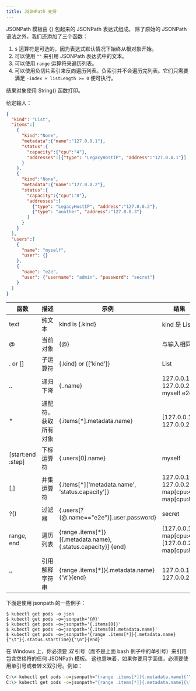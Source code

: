 ```yaml
---
title: JSONPath 支持
---
```


<!-- ---
title: JSONPath Support
--- -->

<!-- JSONPath template is composed of JSONPath expressions enclosed by {}.
And we add three functions in addition to the original JSONPath syntax: -->

JSONPath 模板由 {} 包起来的 JSONPath 表达式组成。
除了原始的 JSONPath 语法之外，我们还添加了三个函数：

<!-- 1. The `$` operator is optional since the expression always starts from the root object by default.
2. We can use `""` to quote text inside JSONPath expressions.
3. We can use `range` operator to iterate lists.
4. We can use negative slice indices to step backwards through a list. Negative indices do not "wrap around" a list. They are valid as long as `-index + listLength >= 0`. -->

1. `$` 运算符是可选的，因为表达式默认情况下始终从根对象开始。
2. 可以使用 `""` 来引用 JSONPath 表达式中的文本。
3. 可以使用 `range` 运算符来遍历列表。
4. 可以使用负切片索引来反向遍历列表。负索引并不会遍历完列表。它们只需要满足 `-index + listLength >= 0` 便可执行。


<!-- The result object is printed as its String() function. -->
结果对象使用 String() 函数打印。

<!-- Given the input: -->
给定输入：

```json
{
  "kind": "List",
  "items":[
    {
      "kind":"None",
      "metadata":{"name":"127.0.0.1"},
      "status":{
        "capacity":{"cpu":"4"},
        "addresses":[{"type": "LegacyHostIP", "address":"127.0.0.1"}]
      }
    },
    {
      "kind":"None",
      "metadata":{"name":"127.0.0.2"},
      "status":{
        "capacity":{"cpu":"8"},
        "addresses":[
          {"type": "LegacyHostIP", "address":"127.0.0.2"},
          {"type": "another", "address":"127.0.0.3"}
        ]
      }
    }
  ],
  "users":[
    {
      "name": "myself",
      "user": {}
    },
    {
      "name": "e2e",
      "user": {"username": "admin", "password": "secret"}
    }
  ]
}
```

<!-- Function | Description        | Example            | Result
---------|--------------------|--------------------|------------------
text     | the plain text     | kind is {.kind}    | kind is List
@        | the current object | {@}                | the same as input
. or []  | child operator     | {.kind} or {['kind']}| List
..       | recursive descent  | {..name}           | 127.0.0.1 127.0.0.2 myself e2e
\*        | wildcard. Get all objects| {.items[*].metadata.name} | [127.0.0.1 127.0.0.2]
[start:end :step] | subscript operator | {.users[0].name}| myself
[,]      | union operator     | {.items[*]['metadata.name', 'status.capacity']} | 127.0.0.1 127.0.0.2 map[cpu:4] map[cpu:8]
?()      | filter             | {.users[?(@.name=="e2e")].user.password} | secret
range, end | iterate list | {range .items[*]}[{.metadata.name}, {.status.capacity}] {end} | [127.0.0.1, map[cpu:4]] [127.0.0.2, map[cpu:8]]
''       | quote interpreted string | {range .items[*]}{.metadata.name}{'\t'}{end} | 127.0.0.1    127.0.0.2 -->

函数      | 描述                | 示例                | 结果
---------|--------------------|--------------------|------------------
text     | 纯文本              | kind is {.kind}    | kind 是 List
@        | 当前对象            | {@}                | 与输入相同
. or []  | 子运算符             | {.kind} or {['kind']}| List
..       | 递归下降  | {..name}           | 127.0.0.1 127.0.0.2 myself e2e
\*        | 通配符，获取所有对象| {.items[*].metadata.name} | [127.0.0.1 127.0.0.2]
[start:end :step] | 下标运算符 | {.users[0].name}| myself
[,]      | 并集运算符     | {.items[*]['metadata.name', 'status.capacity']} | 127.0.0.1 127.0.0.2 map[cpu:4] map[cpu:8]
?()      | 过滤器             | {.users[?(@.name=="e2e")].user.password} | secret
range, end | 遍历列表 | {range .items[*]}[{.metadata.name}, {.status.capacity}] {end} | [127.0.0.1, map[cpu:4]] [127.0.0.2, map[cpu:8]]
''       | 引用解释字符串 | {range .items[*]}{.metadata.name}{'\t'}{end} | 127.0.0.1    127.0.0.2

<!-- Below are some examples using jsonpath: -->
下面是使用 jsonpath 的一些例子：

```shell
$ kubectl get pods -o json
$ kubectl get pods -o=jsonpath='{@}'
$ kubectl get pods -o=jsonpath='{.items[0]}'
$ kubectl get pods -o=jsonpath='{.items[0].metadata.name}'
$ kubectl get pods -o=jsonpath='{range .items[*]}{.metadata.name}{"\t"}{.status.startTime}{"\n"}{end}'
```

<!-- On Windows, you must _double_ quote any JSONPath template that contains spaces (not single quote as shown above for bash). This in turn means that you must use a single quote or escaped double quote around any literals in the template. For example: -->

在 Windows 上，你必须要 _双_ 引号（而不是上面 bash 例子中的单引号）来引用包含空格符的任何 JSONPath 模板。
这也意味着，如果你要用字面值，必须要使用单引号或者转义双引号。例如：

```cmd
C:\> kubectl get pods -o=jsonpath="{range .items[*]}{.metadata.name}{'\t'}{.status.startTime}{'\n'}{end}"
C:\> kubectl get pods -o=jsonpath="{range .items[*]}{.metadata.name}{\"\t\"}{.status.startTime}{\"\n\"}{end}"
```
